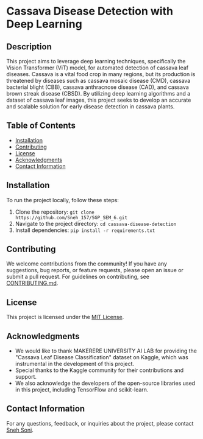 # Cassava Disease Detection with Deep Learning

## Description
This project aims to leverage deep learning techniques, specifically the Vision Transformer (ViT) model, for automated detection of cassava leaf diseases. Cassava is a vital food crop in many regions, but its production is threatened by diseases such as cassava mosaic disease (CMD), cassava bacterial blight (CBB), cassava anthracnose disease (CAD), and cassava brown streak disease (CBSD). By utilizing deep learning algorithms and a dataset of cassava leaf images, this project seeks to develop an accurate and scalable solution for early disease detection in cassava plants.

## Table of Contents
- [Installation](#installation)
- [Contributing](#contributing)
- [License](#license)
- [Acknowledgments](#acknowledgments)
- [Contact Information](#contact-information)

## Installation
To run the project locally, follow these steps:
1. Clone the repository: `git clone https://github.com/Sneh_157/SGP_SEM_6.git`
2. Navigate to the project directory: `cd cassava-disease-detection`
3. Install dependencies: `pip install -r requirements.txt`

## Contributing
We welcome contributions from the community! If you have any suggestions, bug reports, or feature requests, please open an issue or submit a pull request. For guidelines on contributing, see [CONTRIBUTING.md](CONTRIBUTING.md).

## License
This project is licensed under the [MIT License](LICENSE).

## Acknowledgments
- We would like to thank MAKERERE UNIVERSITY AI LAB for providing the "Cassava Leaf Disease Classification" dataset on Kaggle, which was instrumental in the development of this project.
- Special thanks to the Kaggle community for their contributions and support.
- We also acknowledge the developers of the open-source libraries used in this project, including TensorFlow and scikit-learn.

## Contact Information
For any questions, feedback, or inquiries about the project, please contact [Sneh Soni](mailto:21IT157@charusat.edu.in).
